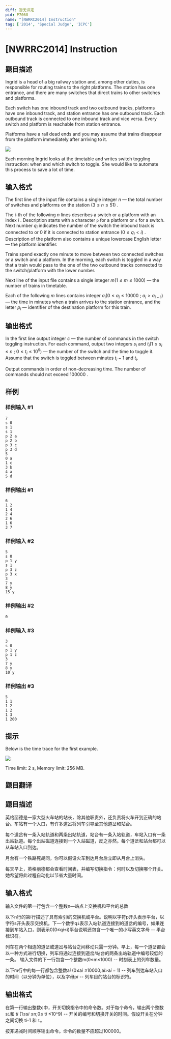 ```yaml
---
diff: 暂无评定
pid: P7068
name: "[NWRRC2014] Instruction"
tag: ['2014', 'Special Judge', 'ICPC']
---
```

# [NWRRC2014] Instruction
## 题目描述



Ingrid is a head of a big railway station and, among other duties, is responsible for routing trains to the right platforms. The station has one entrance, and there are many switches that direct trains to other switches and platforms.

Each switch has one inbound track and two outbound tracks, platforms have one inbound track, and station entrance has one outbound track. Each outbound track is connected to one inbound track and vice versa. Every switch and platform is reachable from station entrance.

Platforms have a rail dead ends and you may assume that trains disappear from the platform immediately after arriving to it.

![](https://cdn.luogu.com.cn/upload/image_hosting/i6zwkhqd.png)

Each morning Ingrid looks at the timetable and writes switch toggling instruction: when and which switch to toggle. She would like to automate this process to save a lot of time.


## 输入格式



The first line of the input file contains a single integer $n$ — the total number of switches and platforms on the station $(3 \le n \le 51)$ .

The i-th of the following $n$ lines describes a switch or a platform with an index $i$ . Description starts with a character `p` for a platform or `s` for a switch. Next number $q_{i}$ indicates the number of the switch the inbound track is connected to or $0$ if it is connected to station entrance $(0 \le q_{i} < i)$ . Description of the platform also contains a unique lowercase English letter — the platform identifier.

Trains spend exactly one minute to move between two connected switches or a switch and a platform. In the morning, each switch is toggled in a way that a train would pass to the one of the two outbound tracks connected to the switch/platform with the lower number.

Next line of the input file contains a single integer $m (1 \le m \le 1000)$ — the number of trains in timetable.

Each of the following $m$ lines contains integer $a_{i} (0 \le a_{i} \le 10 000$ ; $a_{i} > a_{i−1})$ — the time in minutes when a train arrives to the station entrance, and the letter $p_{i}$ — identifier of the destination platform for this train.


## 输出格式



In the first line output integer $c$ — the number of commands in the switch toggling instruction. For each command, output two integers $s_{i}$ and $t_{i} (1 \le s_{i} \le n$ ; $0 \le t_{i} \le 10^{9})$ — the number of the switch and the time to toggle it. Assume that the switch is toggled between minutes $t_{i} − 1$ and $t_{i}.$

Output commands in order of non-decreasing time. The number of commands should not exceed $100 000$ .


## 样例

### 样例输入 #1
```
7
s 0
s 1
s 1
p 2 a
p 2 b
p 3 c
p 3 d
5
0 a
1 c
3 b
4 a
5 d

```
### 样例输出 #1
```
6
1 2
1 4
2 4
2 6
1 6
3 7

```
### 样例输入 #2
```
5
s 0
p 1 y
s 1
p 3 z
p 3 x
3
7 y
8 y
15 y

```
### 样例输出 #2
```
0

```
### 样例输入 #3
```
3
s 0
p 1 y
p 1 z
3
7 y
8 y
10 y

```
### 样例输出 #3
```
5
1 1
1 2
1 2
1 3
1 200

```
## 提示

Below is the time trace for the first example.

![](https://cdn.luogu.com.cn/upload/image_hosting/j38jeq0g.png)

Time limit: 2 s, Memory limit: 256 MB. 


## 题目翻译

## 题目描述

英格丽德是一家大型火车站的站长，除其他职责外，还负责将火车开到正确的站台。车站有一个入口，有许多道岔将列车引导至其他道岔和站台。

每个道岔有一条入站轨道和两条出站轨道，站台有一条入站轨道，车站入口有一条出站轨道。每个出站磁道连接到一个入站磁道，反之亦然。每个道岔和站台都可以从车站入口到达。

月台有一个铁路死胡同，你可以假设火车到达月台后立即从月台上消失。

每天早上，英格丽德都会查看时间表，并编写切换指令：何时以及切换哪个开关。她希望将此过程自动化以节省大量时间。

## 输入格式

输入文件的第一行包含一个整数n—站点上交换机和平台的总数

以下n行的第i行描述了具有索引i的交换机或平台。说明以字符p开头表示平台，以字符s开头表示交换机。下一个数字q`i`表示入站轨道连接到的道岔的编号，如果连接到车站入口，则表示0(0≤q$i$≤i)平台说明还包含一个唯一的小写英文字母 -- 平台标识符。

列车在两个相连的道岔或道岔与站台之间移动只需一分钟。早上，每一个道岔都会以一种方式进行切换，列车将通过连接到道岔/站台的两条出站轨道中编号较低的一条。
输入文件的下一行包含一个整数m(0≤m≤1000) -- 时刻表上的列车数量。

以下m行中的每一行都包含整数a*i* (0≤a$i$ ≤10000;a$i$>a$i-1$) -- 列车到达车站入口的时间（以分钟为单位），以及字母p*i* -- 列车目的站台的标识符。

## 输出格式

在第一行输出整数c中，开关切换指令中的命令数。对于每个命令，输出两个整数 s`i`和 t$i$ (1≤s$i$ ≤n;0≤ t$i$ ≤10^9) -- 开关的编号和切换开关的时间。假设开关在分钟之间切换 t$i$-1 和 `t`。

按非递减时间顺序输出命令。命令的数量不应超过100000。
